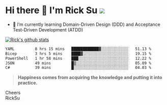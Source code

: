 # Hi there 👋 I'm Rick Su ![](https://komarev.com/ghpvc/?username=ricksu978)
<!--
**ricksu978/ricksu978** is a ✨ _special_ ✨ repository because its `README.md` (this file) appears on your GitHub profile.

Here are some ideas to get you started:

- 🔭 I’m currently working on ...
-->
- 🌱 I’m currently learning Domain-Driven Design (DDD) and Acceptance Test-Driven Development (ATDD)
<!--
- 👯 I’m looking to collaborate on ...
- 🤔 I’m looking for help with ...
- 💬 Ask me about ...
- 📫 How to reach me: ...
- 😄 Pronouns: ...
- ⚡ Fun fact: ...
-->
[![Rick's github stats](https://github-readme-stats.vercel.app/api?username=ricksu978&theme=dark)](https://github.com/ricksu978/ricksu978)

<!--START_SECTION:waka-->

```txt
YAML         8 hrs 15 mins   ████████████▓░░░░░░░░░░░░   51.13 %
Bicep        3 hrs 5 mins    ████▓░░░░░░░░░░░░░░░░░░░░   19.15 %
PowerShell   1 hr 58 mins    ███░░░░░░░░░░░░░░░░░░░░░░   12.22 %
JSON         49 mins         █▒░░░░░░░░░░░░░░░░░░░░░░░   05.09 %
C#           39 mins         █░░░░░░░░░░░░░░░░░░░░░░░░   04.03 %
```

<!--END_SECTION:waka-->

> **Happiness comes from acquiring the knowledge and putting it into practice.**

Cheers  
RickSu 
